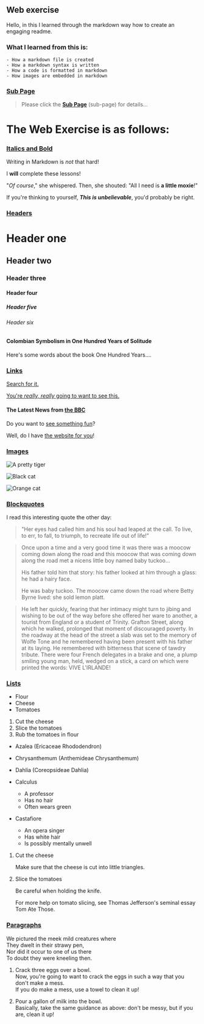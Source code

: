 ## <Nadia Naz> Web exercise 

Hello, in this I learned through the markdown way how to create an engaging readme.

### What I learned from this is:
    - How a markdown file is created
    - How a markdown syntax is written 
    - How a code is formatted in markdown 
    - How images are embedded in markdown 

### [Sub Page](/Addons.md)

>Please click the **[Sub Page](/Addons.md)** (sub-page) for details...

# The Web Exercise is as follows:

### [Italics and Bold](https://www.markdowntutorial.com/lesson/1/)  

  Writing in Markdown is _not_ that hard!  

 I **will** complete these lessons!  

 "_Of course_," she whispered. Then, she shouted: "All I need is **a little moxie**!"  

 If you're thinking to yourself, **_This is unbelievable_**, you'd probably be right.  

### [Headers](https://www.markdowntutorial.com/lesson/2/) 

# Header one

## Header two

### Header three

#### Header four

##### Header five

###### Header six  

#### Colombian Symbolism in One Hundred Years of Solitude

Here's some words about the book One Hundred Years....

### [Links](https://www.markdowntutorial.com/lesson/3/)

[Search for it.](https://www.google.com)

[You're *really, really* going to want to see this.](https://www.dailykitten.com)

#### The Latest News from [the BBC](https://www.bbc.com/news)

Do you want to [see something fun][a fun place]?

Well, do I have [the website for you][another fun place]!

[a fun place]: https://www.zombo.com
[another fun place]: https://www.stumbleupon.com

### [Images](https://www.markdowntutorial.com/lesson/4/)

![A pretty tiger](https://upload.wikimedia.org/wikipedia/commons/5/56/Tiger.50.jpg)

![Black cat][Black]

![Orange cat][Orange]

[Black]: https://upload.wikimedia.org/wikipedia/commons/a/a3/81_INF_DIV_SSI.jpg

[Orange]: http://icons.iconarchive.com/icons/google/noto-emoji-animals-nature/256/22221-cat-icon.png

### [Blockquotes](https://www.markdowntutorial.com/lesson/5/)

I read this interesting quote the other day:
>
>"Her eyes had called him and his soul had leaped at the call. To live, to err, to fall, to triumph, to recreate life out of life!"

>Once upon a time and a very good time it was there was a moocow coming down along the road and this moocow that was coming down along the road met a nicens little boy named baby tuckoo...
>
>His father told him that story: his father looked at him through a glass: he had a hairy face.
>
>He was baby tuckoo. The moocow came down the road where Betty Byrne lived: she sold lemon platt.

>He left her quickly, fearing that her intimacy might turn to jibing and wishing to be out of the way before she offered her ware to another, a tourist from England or a student of Trinity. Grafton Street, along which he walked, prolonged that moment of discouraged poverty. In the roadway at the head of the street a slab was set to the memory of Wolfe Tone and he remembered having been present with his father at its laying. He remembered with bitterness that scene of tawdry tribute. There were four French delegates in a brake and one, a plump smiling young man, held, wedged on a stick, a card on which were printed the words: VIVE L'IRLANDE!

### [Lists](https://www.markdowntutorial.com/lesson/6/)

* Flour
* Cheese
* Tomatoes

1. Cut the cheese
2. Slice the tomatoes
3. Rub the tomatoes in flour

* Azalea (Ericaceae Rhododendron)
* Chrysanthemum (Anthemideae Chrysanthemum)
* Dahlia (Coreopsideae Dahlia)

* Calculus  
  * A professor
  * Has no hair
  * Often wears green

* Castafiore
  * An opera singer
  * Has white hair
  * Is possibly mentally unwell

1. Cut the cheese

    Make sure that the cheese is cut into little triangles.

2. Slice the tomatoes
  
    Be careful when holding the knife.
  
    For more help on tomato slicing, see Thomas Jefferson's seminal essay Tom Ate Those.

### [Paragraphs](https://www.markdowntutorial.com/lesson/7/)

We pictured the meek mild creatures where  
They dwelt in their strawy pen,  
Nor did it occur to one of us there  
To doubt they were kneeling then.  

1. Crack three eggs over a bowl.  
 Now, you're going to want to crack the eggs in such a way that you don't make a mess.  
 If you do make a mess, use a towel to clean it up!

2. Pour a gallon of milk into the bowl.  
 Basically, take the same guidance as above: don't be messy, but if you are, clean it up!
